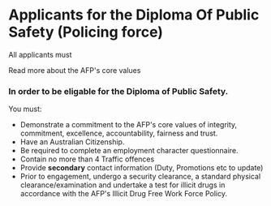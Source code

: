 # Applicants for the Diploma Of Public Safety (Policing force)

All applicants must


Read more about the AFP's core values

### In order to be eligable for the Diploma of Public Safety.

You must:
* Demonstrate a commitment to the AFP's core values of integrity, commitment, excellence, accountability, fairness and trust. 
* Have an Australian Citizenship.
* Be required to complete an employment character questionnaire.
* Contain no more than 4 Traffic offences
* Provide **secondary** contact information (Duty, Promotions etc to update)
* Prior to engagement, undergo a security clearance, a standard physical clearance/examination and undertake a test for illicit drugs in accordance with the AFP's Illicit Drug Free Work Force Policy.

